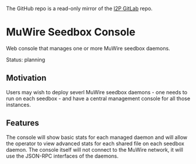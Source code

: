 The GitHub repo is a read-only mirror of the [I2P GitLab](https://i2pgit.org/zlatinb/muwire-seedbox-console) repo.

# MuWire Seedbox Console

Web console that manages one or more MuWire seedbox daemons.

Status: planning

## Motivation

Users may wish to deploy severl MuWire seedbox daemons - one needs to run on each seedbox - and have a central management console for all those instances.

## Features

The console will show basic stats for each managed daemon and will allow the operator to view advanced stats for each shared file on each seedbox daemon.  The console itself will not connect to the MuWire network, it will use the JSON-RPC interfaces of the daemons.

